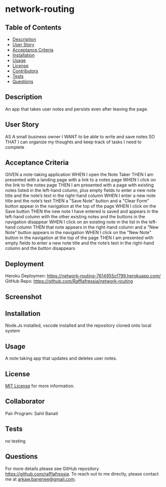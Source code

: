 # network-routing 

   ## Table of Contents
  - [Description](#description)
  - [User Story](#userstory)
  - [Acceptance Criteria](#acceptance-criteria)
  - [Installation](#installation)
  - [Usage](#usage)
  - [License](#license)
  - [Contributors](#contributors)
  - [Tests](#tests)
  - [Questions](#questions) 

  ## Description
  An app that takes user notes and persists even after leaving the page.

  ## User Story
  AS A small business owner
  I WANT to be able to write and save notes
  SO THAT I can organize my thoughts and keep track of tasks I need to complete


  ## Acceptance Criteria
  GIVEN a note-taking application
  WHEN I open the Note Taker
  THEN I am presented with a landing page with a link to a notes page
  WHEN I click on the link to the notes page
  THEN I am presented with a page with existing notes listed in the left-hand column, plus empty fields to enter a new note title and the note’s text in the right-hand column
  WHEN I enter a new note title and the note’s text
  THEN a "Save Note" button and a "Clear Form" button appear in the navigation at the top of the page
  WHEN I click on the Save button
  THEN the new note I have entered is saved and appears in the left-hand column with the other existing notes and the buttons in the navigation disappear
  WHEN I click on an existing note in the list in the left-hand column
  THEN that note appears in the right-hand column and a "New Note" button appears in the navigation
  WHEN I click on the "New Note" button in the navigation at the top of the page
  THEN I am presented with empty fields to enter a new note title and the note’s text in the right-hand column and the button disappears


  ## Deployment
  Heroku Deploymen: https://network-routing-7614955cf799.herokuapp.com/
  GitHub Repo: https://github.com/Rafflafressia/network-routing

  ## Screenshot

  ## Installation
  Node.Js installed, vscode installed and the repository cloned onto local system

  ## Usage
  A note taking app that updates and deletes user notes. 

  ## License
  [MIT License](https://opensource.org/licenses/MIT) for more information.
    

  ## Collaborator
  Pair Program: Sahil Banati

  ## Tests
  no testing

  ## Questions
  For more details please see GitHub repository https://github.com/rafflafressia. 
  To reach out to me directly, please contact me at arkaw.banerjee@gmail.com.
 